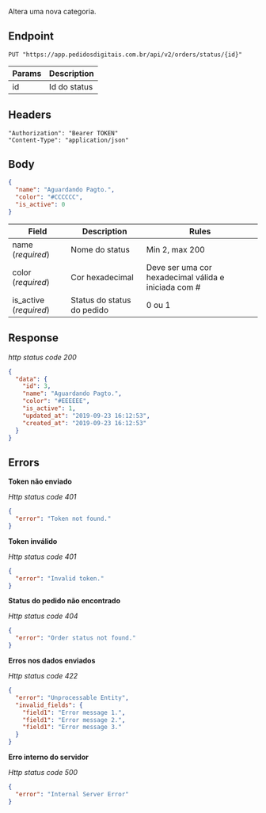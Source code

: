 Altera uma nova categoria.

## Endpoint

```
PUT "https://app.pedidosdigitais.com.br/api/v2/orders/status/{id}"
```

| Params | Description  |
| ------ | ------------ |
| id     | Id do status |

## Headers

```
"Authorization": "Bearer TOKEN"
"Content-Type": "application/json"
```

## Body

```json
{
  "name": "Aguardando Pagto.",
  "color": "#CCCCCC",
  "is_active": 0
}
```

| Field                  | Description                | Rules                                                |
| ---------------------- | -------------------------- | ---------------------------------------------------- |
| name (_required_)      | Nome do status             | Min 2, max 200                                       |
| color (_required_)     | Cor hexadecimal            | Deve ser uma cor hexadecimal válida e iniciada com # |
| is_active (_required_) | Status do status do pedido | 0 ou 1                                               |

## Response

_http status code 200_

```json
{
  "data": {
    "id": 3,
    "name": "Aguardando Pagto.",
    "color": "#EEEEEE",
    "is_active": 1,
    "updated_at": "2019-09-23 16:12:53",
    "created_at": "2019-09-23 16:12:53"
  }
}
```

## Errors

**Token não enviado**

_Http status code 401_

```json
{
  "error": "Token not found."
}
```

**Token inválido**

_Http status code 401_

```json
{
  "error": "Invalid token."
}
```

**Status do pedido não encontrado**

_Http status code 404_

```json
{
  "error": "Order status not found."
}
```

**Erros nos dados enviados**

_Http status code 422_

```json
{
  "error": "Unprocessable Entity",
  "invalid_fields": {
    "field1": "Error message 1.",
    "field1": "Error message 2.",
    "field1": "Error message 3."
  }
}
```

**Erro interno do servidor**

_Http status code 500_

```json
{
  "error": "Internal Server Error"
}
```
